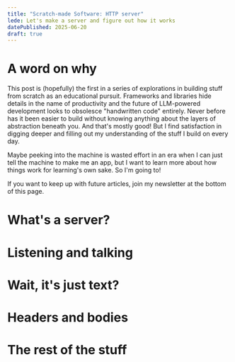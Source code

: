 ```yaml
---
title: "Scratch-made Software: HTTP server"
lede: Let's make a server and figure out how it works
datePublished: 2025-06-20
draft: true
---
```


# A word on why

This post is (hopefully) the first in a series of explorations in building stuff from scratch as an educational pursuit. Frameworks and libraries hide details in the name of productivity and the future of LLM-powered development looks to obsolesce "handwritten code" entirely. Never before has it been easier to build without knowing anything about the layers of abstraction beneath you. And that's mostly good! But I find satisfaction in digging deeper and filling out my understanding of the stuff I build on every day.

Maybe peeking into the machine is wasted effort in an era when I can just tell the machine to make me an app, but I want to learn more about how things work for learning's own sake. So I'm going to!

If you want to keep up with future articles, join my newsletter at the bottom of this page.

# What's a server?

# Listening and talking

# Wait, it's just text?

# Headers and bodies

# The rest of the stuff

